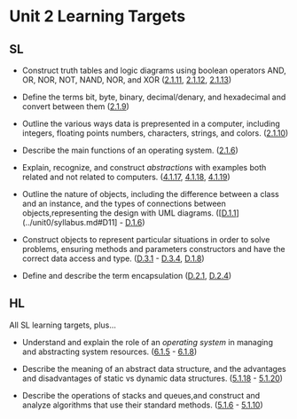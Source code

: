 # Unit 2 Learning Targets

## SL

* Construct truth tables and logic diagrams using boolean operators AND, OR, NOR, NOT, NAND, NOR, and XOR ([2.1.11](../unit0/syllabus.md#2111), [2.1.12](../unit0/syllabus.md#2112), [2.1.13](../unit0/syllabus.md#2113))

* Define the terms bit, byte, binary, decimal/denary, and hexadecimal and convert between them ([2.1.9](../unit0/syllabus.md#219))

* Outline the various ways data is prepresented in a computer, including integers, floating points numbers, characters, strings, and colors. ([2.1.10](../unit0/syllabus.md#2110))

* Describe the main functions of an operating system. ([2.1.6](../unit0/syllabus.md#216))

* Explain, recognize, and construct *abstractions* with examples both related and not related to computers. ([4.1.17](../unit0/syllabus.md#4117), [4.1.18](../unit0/syllabus.md#4118), [4.1.19](../unit0/syllabus.md#4119))
  
* Outline the nature of objects, including the difference between a class and an instance, and the types of connections between objects,representing the design with UML diagrams. ([[D.1.1](../unit0/syllabus.md#D11)](../unit0/syllabus.md#D11] - [D.1.6](../unit0/syllabus.md#D16))

* Construct objects to represent particular situations in order to solve problems, ensuring methods and parameters constructors and have the correct data access and type. ([D.3.1](../unit0/syllabus.md#D31) - [D.3.4](../unit0/syllabus.md#D34), [D.1.8](../unit0/syllabus.md#D18))

* Define and describe the term encapsulation ([D.2.1](../unit0/syllabus.md#D21), [D.2.4](../unit0/syllabus.md#D27))
  
## HL
All SL learning targets, plus...

* Understand and explain the role of an *operating system* in managing and abstracting system resources. ([6.1.5](../unit0/syllabus.md#615) - [6.1.8](../unit0/syllabus.md#618))

* Describe the meaning of an abstract data structure, and the advantages and disadvantages of static vs dynamic data structures. ([5.1.18](../unit0/syllabus.md#5118) - [5.1.20](../unit0/syllabus.md#5120))
  
* Describe the operations of stacks and queues,and construct and analyze algorithms that use their standard methods. ([5.1.6](../unit0/syllabus.md#516) - [5.1.10](../unit0/syllabus.md#5110))